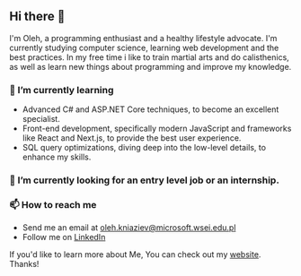 ## Hi there 👋
I'm Oleh, a programming enthusiast and a healthy lifestyle advocate. I'm currently studying computer science, learning web development and the best practices. In my free time i like to train martial arts and do calisthenics, as well as learn new things about programming and improve my knowledge.

### 🌱 I’m currently learning
- Advanced C# and ASP.NET Core techniques, to become an excellent specialist.
- Front-end development, specifically modern JavaScript and frameworks like React and Next.js, to provide the best user experience.
- SQL query optimizations, diving deep into the low-level details, to enhance my skills.

### 👯 I’m currently looking for an entry level job or an internship.

### 📫 How to reach me
- Send me an email at oleh.kniaziev@microsoft.wsei.edu.pl
- Follow me on [LinkedIn](https://www.linkedin.com/in/oleh-kniaziev-576578278/)

If you'd like to learn more about Me, You can check out my [website](https://atmatm9182.github.io). Thanks!
